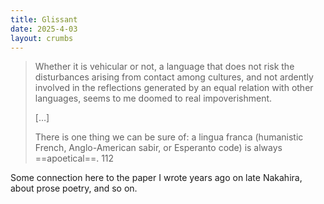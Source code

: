 ```yaml
---
title: Glissant
date: 2025-4-03
layout: crumbs
---
```

> Whether it is vehicular or not, a language that does not risk the disturbances arising from contact among cultures, and not ardently involved in the reflections generated by an equal relation with other languages, seems to me doomed to real impoverishment. 
>
> […]
>
> There is one thing we can be sure of\: a lingua franca \(humanistic French, Anglo-American sabir, or Esperanto code\) is always ==apoetical==. 112  

Some connection here to the paper I wrote years ago on late Nakahira, about prose poetry, and so on. 
